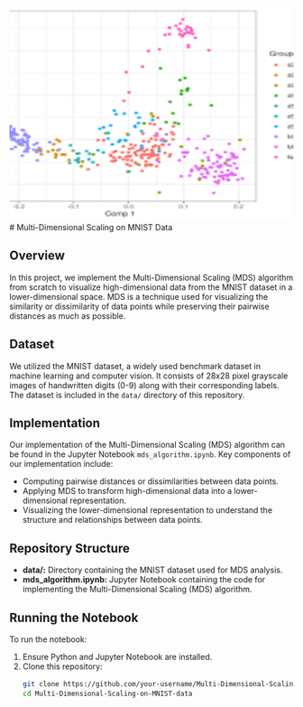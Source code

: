 <img src="./dataset/mds.png" alt="Alt text" width="800" />
# Multi-Dimensional Scaling on MNIST Data

## Overview

In this project, we implement the Multi-Dimensional Scaling (MDS) algorithm from scratch to visualize high-dimensional data from the MNIST dataset in a lower-dimensional space. MDS is a technique used for visualizing the similarity or dissimilarity of data points while preserving their pairwise distances as much as possible.

## Dataset

We utilized the MNIST dataset, a widely used benchmark dataset in machine learning and computer vision. It consists of 28x28 pixel grayscale images of handwritten digits (0-9) along with their corresponding labels. The dataset is included in the `data/` directory of this repository.

## Implementation

Our implementation of the Multi-Dimensional Scaling (MDS) algorithm can be found in the Jupyter Notebook `mds_algorithm.ipynb`. Key components of our implementation include:
- Computing pairwise distances or dissimilarities between data points.
- Applying MDS to transform high-dimensional data into a lower-dimensional representation.
- Visualizing the lower-dimensional representation to understand the structure and relationships between data points.

## Repository Structure

- **data/:** Directory containing the MNIST dataset used for MDS analysis.
- **mds_algorithm.ipynb:** Jupyter Notebook containing the code for implementing the Multi-Dimensional Scaling (MDS) algorithm.

## Running the Notebook

To run the notebook:
1. Ensure Python and Jupyter Notebook are installed.
2. Clone this repository:
   ```bash
   git clone https://github.com/your-username/Multi-Dimensional-Scaling-on-MNIST-data.git
   cd Multi-Dimensional-Scaling-on-MNIST-data
